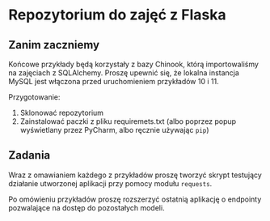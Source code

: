 # Repozytorium do zajęć z Flaska


## Zanim zaczniemy

Końcowe przykłady będą korzystały z bazy Chinook, którą importowaliśmy na zajęciach z SQLAlchemy.
Proszę upewnić się, że lokalna instancja MySQL jest włączona przed uruchomieniem przykładów 
10 i 11.

Przygotowanie:
1. Sklonować repozytorium
2. Zainstalować paczki z pliku requiremets.txt (albo poprzez popup wyświetlany przez PyCharm, albo ręcznie używając 
`pip`)

## Zadania

Wraz z omawianiem każdego z przykładów proszę tworzyć skrypt testujący działanie utworzonej
aplikacji przy pomocy modułu `requests`.


Po omówieniu przykładów proszę rozszerzyć ostatnią aplikację o endpointy pozwalające na
dostęp do pozostałych modeli. 